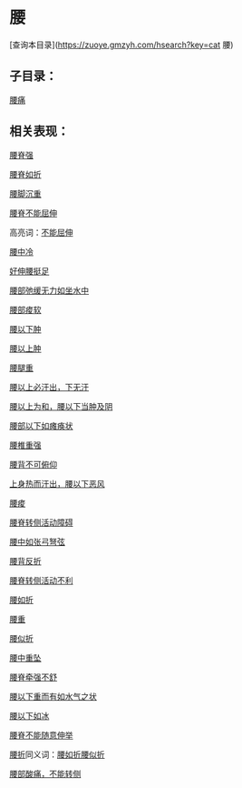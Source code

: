 # 腰
[查询本目录](https://zuoye.gmzyh.com/hsearch?key=cat 腰)

## 子目录：
[腰痛](https://www.gmzyjc.com/read/biaoxian/cat_腰痛.md)
## 相关表现：

[腰脊强](https://zuoye.gmzyh.com/search?key=腰脊强)
[腰脊如折](https://zuoye.gmzyh.com/search?key=腰脊如折)
[腰脚沉重](https://zuoye.gmzyh.com/search?key=腰脚沉重)
[腰脊不能屈伸](https://zuoye.gmzyh.com/search?key=腰脊不能屈伸)
高亮词：[不能屈伸](https://zuoye.gmzyh.com/search?key=不能屈伸)  
[腰中冷](https://zuoye.gmzyh.com/search?key=腰中冷)
[好伸腰挺足](https://zuoye.gmzyh.com/search?key=好伸腰挺足)
[腰部弛缓无力如坐水中](https://zuoye.gmzyh.com/search?key=腰部弛缓无力如坐水中)
[腰部痠软](https://zuoye.gmzyh.com/search?key=腰部痠软)
[腰以下肿](https://zuoye.gmzyh.com/search?key=腰以下肿)
[腰以上肿](https://zuoye.gmzyh.com/search?key=腰以上肿)
[腰腿重](https://zuoye.gmzyh.com/search?key=腰腿重)
[腰以上必汗出，下无汗](https://zuoye.gmzyh.com/search?key=腰以上必汗出，下无汗)
[腰以上为和，腰以下当肿及阴](https://zuoye.gmzyh.com/search?key=腰以上为和，腰以下当肿及阴)
[腰部以下如瘫痪状](https://zuoye.gmzyh.com/search?key=腰部以下如瘫痪状)
[腰椎重强](https://zuoye.gmzyh.com/search?key=腰椎重强)
[腰背不可俯仰](https://zuoye.gmzyh.com/search?key=腰背不可俯仰)
[上身热而汗出，腰以下恶风](https://zuoye.gmzyh.com/search?key=上身热而汗出，腰以下恶风)
[腰痠](https://zuoye.gmzyh.com/search?key=腰痠)
[腰脊转侧活动障碍](https://zuoye.gmzyh.com/search?key=腰脊转侧活动障碍)
[腰中如张弓弩弦](https://zuoye.gmzyh.com/search?key=腰中如张弓弩弦)
[腰背反折](https://zuoye.gmzyh.com/search?key=腰背反折)
[腰脊转侧活动不利](https://zuoye.gmzyh.com/search?key=腰脊转侧活动不利)
[腰如折](https://zuoye.gmzyh.com/search?key=腰如折)
[腰重](https://zuoye.gmzyh.com/search?key=腰重)
[腰似折](https://zuoye.gmzyh.com/search?key=腰似折)
[腰中重坠](https://zuoye.gmzyh.com/search?key=腰中重坠)
[腰脊牵强不舒](https://zuoye.gmzyh.com/search?key=腰脊牵强不舒)
[腰以下重而有如水气之状](https://zuoye.gmzyh.com/search?key=腰以下重而有如水气之状)
[腰以下如冰](https://zuoye.gmzyh.com/search?key=腰以下如冰)
[腰脊不能随意伸举](https://zuoye.gmzyh.com/search?key=腰脊不能随意伸举)
[腰折](https://zuoye.gmzyh.com/search?key=腰折)同义词：[腰如折](https://zuoye.gmzyh.com/search?key=腰如折)[腰似折](https://zuoye.gmzyh.com/search?key=腰似折)
[腰部酸痛，不能转侧](https://zuoye.gmzyh.com/search?key=腰部酸痛，不能转侧)
